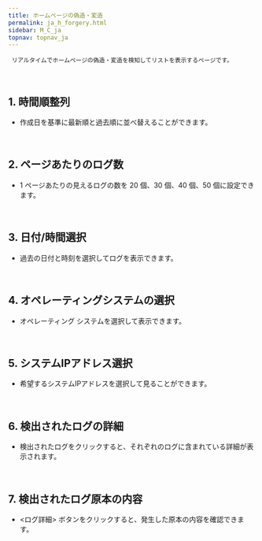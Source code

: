 ```yaml
---
title: ホームページの偽造・変造
permalink: ja_h_forgery.html
sidebar: M_C_ja
topnav: topnav_ja
---
```


     リアルタイムでホームページの偽造・変造を検知してリストを表示するページです。

 
<br />

## 1. 時間順整列
- 作成日を基準に最新順と過去順に並べ替えることができます。

<!-- [![image](/docs/images/Manual/common/forgery/1.png){: width="800" }](/docs/images/Manual/common/forgery/1.png){: target="_blank"}-->
 
<br />

## 2. ページあたりのログ数
- 1 ページあたりの見えるログの数を 20 個、30 個、40 個、50 個に設定できます。

<!-- [![image](/docs/images/Manual/common/forgery/2.png){: width="800" }](/docs/images/Manual/common/forgery/2.png){: target="_blank"}-->
 
<br />

## 3. 日付/時間選択
- 過去の日付と時刻を選択してログを表示できます。

<!-- [![image](/docs/images/Manual/common/forgery/3.png){: width="800" }](/docs/images/Manual/common/forgery/3.png){: target="_blank"}-->
 
<br />

## 4. オペレーティングシステムの選択
- オペレーティング システムを選択して表示できます。

<!-- [![image](/docs/images/Manual/common/forgery/4.png){: width="800" }](/docs/images/Manual/common/forgery/4.png){: target="_blank"}-->
 
<br />

## 5. システムIPアドレス選択
- 希望するシステムIPアドレスを選択して見ることができます。

<!-- [![image](/docs/images/Manual/common/forgery/5.png){: width="800" }](/docs/images/Manual/common/forgery/5.png){: target="_blank"}-->
 
<br />

## 6. 検出されたログの詳細
- 検出されたログをクリックすると、それぞれのログに含まれている詳細が表示されます。

<!-- [![image](/docs/images/Manual/common/forgery/6.png){: width="800" }](/docs/images/Manual/common/forgery/6.png){: target="_blank"}-->
 
<br />

## 7. 検出されたログ原本の内容
- <ログ詳細> ボタンをクリックすると、発生した原本の内容を確認できます。

<!-- [![image](/docs/images/Manual/common/forgery/7.png){: width="800" }](/docs/images/Manual/common/forgery/7.png){: target="_blank"}-->